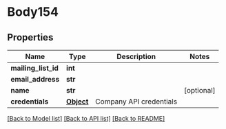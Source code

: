 # Body154

## Properties
Name | Type | Description | Notes
------------ | ------------- | ------------- | -------------
**mailing_list_id** | **int** |  | 
**email_address** | **str** |  | 
**name** | **str** |  | [optional] 
**credentials** | [**Object**](Object.md) | Company API credentials | 

[[Back to Model list]](../README.md#documentation-for-models) [[Back to API list]](../README.md#documentation-for-api-endpoints) [[Back to README]](../README.md)

